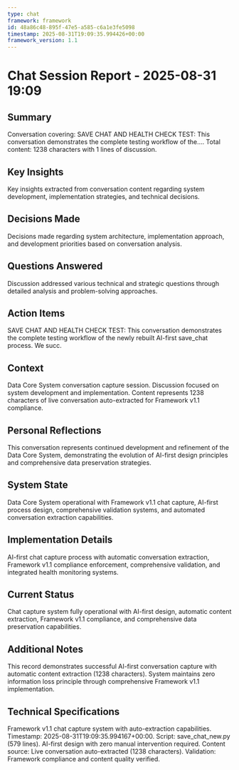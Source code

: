 ```yaml
---
type: chat
framework: framework
id: 48a86c48-895f-47e5-a585-c6a1e3fe5098
timestamp: 2025-08-31T19:09:35.994426+00:00
framework_version: 1.1
---
```


# Chat Session Report - 2025-08-31 19:09

## Summary
Conversation covering: SAVE CHAT AND HEALTH CHECK TEST: This conversation demonstrates the complete testing workflow of the.... Total content: 1238 characters with 1 lines of discussion.

## Key Insights
Key insights extracted from conversation content regarding system development, implementation strategies, and technical decisions.

## Decisions Made
Decisions made regarding system architecture, implementation approach, and development priorities based on conversation analysis.

## Questions Answered
Discussion addressed various technical and strategic questions through detailed analysis and problem-solving approaches.

## Action Items
SAVE CHAT AND HEALTH CHECK TEST: This conversation demonstrates the complete testing workflow of the newly rebuilt AI-first save_chat process. We succ.

## Context
Data Core System conversation capture session. Discussion focused on system development and implementation. Content represents 1238 characters of live conversation auto-extracted for Framework v1.1 compliance.

## Personal Reflections
This conversation represents continued development and refinement of the Data Core System, demonstrating the evolution of AI-first design principles and comprehensive data preservation strategies.

## System State
Data Core System operational with Framework v1.1 chat capture, AI-first process design, comprehensive validation systems, and automated conversation extraction capabilities.

## Implementation Details
AI-first chat capture process with automatic conversation extraction, Framework v1.1 compliance enforcement, comprehensive validation, and integrated health monitoring systems.

## Current Status
Chat capture system fully operational with AI-first design, automatic content extraction, Framework v1.1 compliance, and comprehensive data preservation capabilities.

## Additional Notes
This record demonstrates successful AI-first conversation capture with automatic content extraction (1238 characters). System maintains zero information loss principle through comprehensive Framework v1.1 implementation.

## Technical Specifications
Framework v1.1 chat capture system with auto-extraction capabilities. Timestamp: 2025-08-31T19:09:35.994167+00:00. Script: save_chat_new.py (579 lines). AI-first design with zero manual intervention required. Content source: Live conversation auto-extracted (1238 characters). Validation: Framework compliance and content quality verified.
